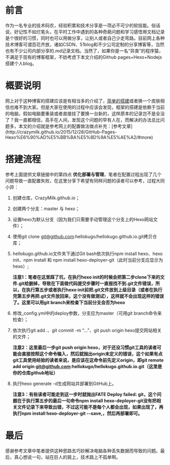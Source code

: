 # 前言
作为一名专业的技术码农，经验积累和技术分享是一项必不可少的软技能。俗话说，好记性不如烂笔头，在平时工作中遇到的各种奇葩问题和学习感悟用文档记录是个很好的习惯，同时也可以用做分享，让别人或者自己少走弯路。目前网上各种技术博客可谓百花齐放，诸如CSDN、51blog和不少公司定制的分享博客等，当然也有不少公司内部分享的.md记录文档。当然了，如果你是一名“异类”的程序猿，不满足于现有的博客框架，不妨考虑下本文介绍的Github pages+Hexo+Nodejs搭建个人blog。

# 概要说明

网上对于这种博客的搭建应该是有相当多的介绍了，[简单的搭建](http://cstsinghua.github.io/2016/06/16/Github%20pages+Hexo+Nodejs%E6%90%AD%E5%BB%BA%E4%B8%AA%E4%BA%BAblog/#建站")或者换一个皮肤相信也难不到大家。但是大家在使用的过程中应该会发现，框架的搭建是依赖于当前的电脑，假如电脑要重装或者直接挂了要换一台新的，这样原本的记录岂不是全没了？我一直都相信，高手在人间，发现这个问题的早有人在，而解决的办法总比问题多，本文的介绍就是参考网上的配置做法做点补充：[参考文章](http://crazymilk.github.io/2015/12/28/GitHub-Pages-Hexo%E6%90%AD%E5%BB%BA%E5%8D%9A%E5%AE%A2/#more)

# 搭建流程

参考上面提供文章链接中的第四点 **优化部署与管理**，笔者在配置过程出现了几个问题导致一直配置失败，在这里分享下希望有同样问题的读者可以参考，过程大同小异：

1. 创建仓库，CrazyMilk.github.io；<br>
2. 创建两个分支：master 与 hexo；<br>
3. 设置hexo为默认分支（因为我们只需要手动管理这个分支上的Hexo网站文件）；<br>
4. 使用git clone git@github.com:hellokugo/hellokugo.github.io.git拷贝仓库；<br>
5. hellokugo.github.io文件夹下通过Git bash依次执行npm install hexo、hexo init、npm install 和 npm install hexo-deployer-git（此时当前分支应显示为hexo）;<br>

	**注意1：笔者在这里踩了坑，在执行hexo init的时候会把第二步clone下来的文件.git给删掉，导致在下面做代码提交步骤时一直报找不到.git文件错误，所以，在执行第五步或者执行hexo init前把.git文件放到上级目录（或者在执行完第五步再把.git文件放回来，这个没有做测试），这样就不会出现这样的错误了。这里可以用git branch来检查下当前分支会否为hexo**<br>

6. 修改_config.yml中的deploy参数，分支应为master（可用git branch命令来检查）；
7. 依次执行git add .、git commit -m “…”、git push origin hexo提交网站相关的文件；

	**注意2：这里最后一步git push origin hexo，对于还没习惯git工具的读者可能会直接按照这个命令输入，然后就抛出origin未定义的错误，这个如果有点git工具使用经验的读者来说，是应该在这命令前先定义origin，即git remote add origin git@github.com:hellokugo/hellokugo.github.io.git（这里是你的仓库github地址）**<br>

8. 执行hexo generate -d生成网站并部署到GitHub上。

	**注意3：有些读者可能走到这一步时就抛出FATE Deploy failed: git，这个问题在于执行第五步的最后一句命令npm install hexo-deployer-git没有把相关文件记录下来导致出错，不过这可能不是每个人都会出现，如果出现了，再执行npm install hexo-deployer-git --save,，然后再部署即可。**<br>

# 最后

感谢参考文章中笔者提供这种思路去巧妙解决电脑各种丢失数据而导致的问题。最后，真心想说一句，站在巨人的肩上，技术路上不孤单啊。